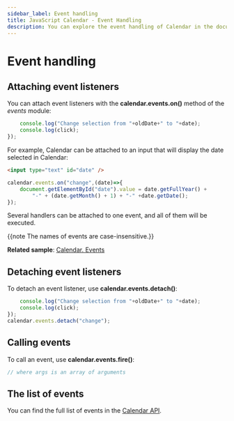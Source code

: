 ```yaml
---
sidebar_label: Event handling
title: JavaScript Calendar - Event Handling 
description: You can explore the event handling of Calendar in the documentation of the DHTMLX JavaScript UI library. Browse developer guides and API reference, try out code examples and live demos, and download a free 30-day evaluation version of DHTMLX Suite.
---
```


# Event handling

## Attaching event listeners

You can attach event listeners with the **calendar.events.on()** method of the *events* module:

```javascript
    console.log("Change selection from "+oldDate+" to "+date);
    console.log(click);
});
```

For example, Calendar can be attached to an input that will display the date selected in Calendar:

```html
<input type="text" id="date" />
```

```javascript
calendar.events.on("change",(date)=>{ 
    document.getElementById("date").value = date.getFullYear() +
        "-" + (date.getMonth() + 1) + "-" +date.getDate();
});
```

Several handlers can be attached to one event, and all of them will be executed.

{{note The names of events are case-insensitive.}}

**Related sample**: [Calendar. Events](https://snippet.dhtmlx.com/7kj7fiek)

## Detaching event listeners

To detach an event listener, use **calendar.events.detach()**:

```javascript
    console.log("Change selection from "+oldDate+" to "+date);
    console.log(click);
});
calendar.events.detach("change");
```

## Calling events

To call an event, use **calendar.events.fire()**:

```javascript
// where args is an array of arguments
```

## The list of events

You can find the full list of events in the [Calendar API](calendar/api/api_overview.md#events).
